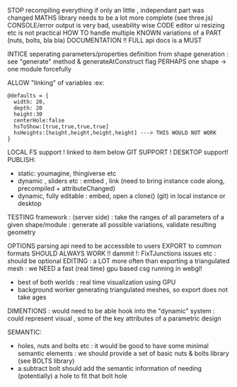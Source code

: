 
STOP recompiling everything if only an little , independant part was changed
MATHS library needs to be a lot more complete (see three.js)
CONSOLE/error output is very bad, useability wise
CODE editor ui resizing etc is not practical
HOW TO handle multiple KNOWN variations of a PART (nuts, bolts, bla bla)
DOCUMENTATION !! FULL api docs is a MUST

INTICE seperating parameters/properties definition from shape generation : see "generate" method & generateAtConstruct flag
PERHAPS one shape -> one module forcefully

ALLOW "linking" of variables :ex:


    @defaults = {
      width: 20,
      depth: 20
      height:30
      centerHole:false
      hsToShow:[true,true,true,true]
      hsHeights:[height,height,height,height] ---> THIS WOULD NOT WORK
    }
    
LOCAL FS support ! linked to item below 
GIT SUPPORT ! 
DESKTOP support!
PUBLISH: 
  * static: youmagine, thingiverse etc
  * dynamic , sliders etc : embed , link (need to bring instance code along, precompiled + attributeChanged)
  * dynamic, fully editable : embed, open a clone() (git) in local instance or desktop
      
TESTING framework : (server side) : take the ranges of all parameters of a given shape/module : generate all possible variations,
validate resulting geometry

OPTIONS parsing api need to be accessible to users
EXPORT to common formats SHOULD ALWAYS WORK !! dammit !: FixTJunctions issues etc : should be optional
EDITING : a LOT more often than exporting a triangulated mesh : we NEED a fast (real time) gpu based csg running in webgl!
  * best of both worlds : real time visualization using GPU
  * background worker generating triangulated meshes, so export does not take ages

DIMENTIONS : would need to be able hook into the "dynamic" system : could represent visual , some of the key attributes of a parametric design

SEMANTIC: 
  - holes, nuts and bolts etc : it would be good to have some minimal semantic elements : we should provide a set of basic
  nuts & bolts library (see BOLTS library)
  - a.subtract bolt should add the semantic information of needing (potentially) a hole to fit that bolt hole

